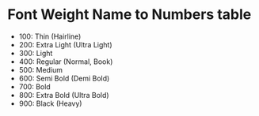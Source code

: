 # Font Weight Name to Numbers table

- 100: Thin (Hairline)
- 200: Extra Light (Ultra Light)
- 300: Light
- 400: Regular (Normal, Book)
- 500: Medium
- 600: Semi Bold (Demi Bold)
- 700: Bold
- 800: Extra Bold (Ultra Bold)
- 900: Black (Heavy)
